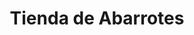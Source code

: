 ---
title: "Tienda de Abarrotes"
url: /santa-cruz-de-la-sierra/tienda-de-abarrotes/
shop: Allgemein
---